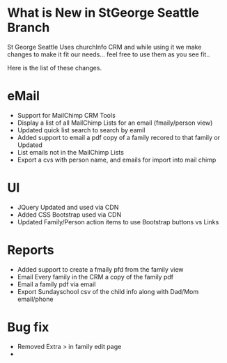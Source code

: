 What is New in StGeorge Seattle Branch
====================================================

St George Seattle Uses churchInfo CRM and while using it we make changes to make it fit our needs... feel free to use them as you see fit..

Here is the list of these changes.


eMail 
========
- Support for MailChimp CRM Tools
- Display a list of all MailChimp Lists for an email (fmaily/person view)
- Updated quick list search to search by eamil 
- Added support to email a pdf copy of a family recored to that family or Updated
- List emails not in the MailChimp Lists
- Export a cvs with person name, and emails for import into mail chimp 


UI 
=======
- JQuery Updated and used via CDN 
- Added CSS Bootstrap used via CDN
- Updated Family/Person action items to use Bootstrap buttons vs Links

Reports
======= 
- Added support to create a fmaily pfd from the family view
- Email Every family in the CRM a copy of the family pdf
- Email a family pdf via email 
- Export Sundayschool csv of the child info along with Dad/Mom email/phone

Bug fix
=====
- Removed Extra > in family edit page
- 


